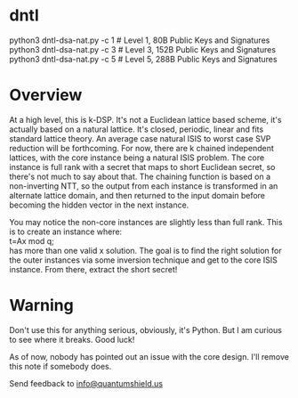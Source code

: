 # dntl

python3 dntl-dsa-nat.py -c 1 # Level 1, 80B Public Keys and Signatures\
python3 dntl-dsa-nat.py -c 3 # Level 3, 152B Public Keys and Signatures\
python3 dntl-dsa-nat.py -c 5 # Level 5, 288B Public Keys and Signatures

# Overview

At a high level, this is k-DSP. It's not a Euclidean lattice based scheme, it's actually based on a natural lattice. It's closed, periodic, linear and fits standard lattice theory. An average case natural ISIS to worst case SVP reduction will be forthcoming. For now, there are k chained independent lattices, with the core instance being a natural ISIS problem. The core instance is full rank with a secret that maps to short Euclidean secret, so there's not much to say about that. The chaining function is based on a non-inverting NTT, so the output from each instance is transformed in an alternate lattice domain, and then returned to the input domain before becoming the hidden vector in the next instance. 

You may notice the non-core instances are slightly less than full rank. This is to create an instance where:\
	t=Ax mod q;\
has more than one valid x solution. The goal is to find the right solution for the outer instances via some inversion technique and get to the core ISIS instance. From there, extract the short secret!

# Warning
Don't use this for anything serious, obviously, it's Python. But I am curious to see where it breaks. Good luck!

As of now, nobody has pointed out an issue with the core design. I'll remove this note if somebody does. 

Send feedback to info@quantumshield.us

